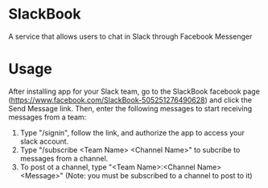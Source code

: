 # SlackBook
A service that allows users to chat in Slack through Facebook Messenger

# Usage
After installing app for your Slack team, go to the SlackBook facebook page (https://www.facebook.com/SlackBook-505251276490628) and click the Send Message link.
Then, enter the following messages to start receiving messages from a team:
1. Type "/signin", follow the link, and authorize the app to access your slack account.
2. Type "/subscribe \<Team Name\> \<Channel Name\>" to subcribe to messages from a channel.
3. To post ot a channel, type "\<Team Name\>:\<Channel Name\> \<Message\>" (Note: you must be subscribed to a channel to post to it)
